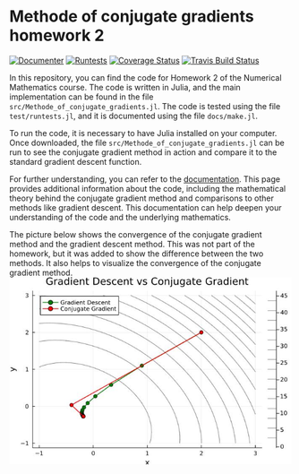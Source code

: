 # Methode of conjugate gradients homework 2 

[![Documenter](https://github.com/lovc21/Methode_of_conjugate_gradients.lj/actions/workflows/Documenter.yml/badge.svg)](https://github.com/lovc21/Methode_of_conjugate_gradients.lj/actions/workflows/Documenter.yml)
[![Runtests](https://github.com/lovc21/Methode_of_conjugate_gradients.lj/actions/workflows/Runtests.yml/badge.svg)](https://github.com/lovc21/Methode_of_conjugate_gradients.lj/actions/workflows/Runtests.yml)
[![Coverage Status](https://coveralls.io/repos/github/lovc21/Methode_of_conjugate_gradients.lj/badge.svg?branch=master)](https://coveralls.io/github/lovc21/Methode_of_conjugate_gradients.lj?branch=master)
[![Travis Build Status](https://app.travis-ci.com/lovc21/Methode_of_conjugate_gradients.lj.svg?branch=master)](https://app.travis-ci.com/lovc21/Methode_of_conjugate_gradients.lj)


In this repository, you can find the code for Homework 2 of the Numerical Mathematics course. The code is written in Julia, and the main implementation can be found in the file `src/Methode_of_conjugate_gradients.jl`. The code is tested using the file `test/runtests.jl`, and it is documented using the file `docs/make.jl`.

To run the code, it is necessary to have Julia installed on your computer. Once downloaded, the file `src/Methode_of_conjugate_gradients.jl` can be run to see the conjugate gradient method in action and compare it to the standard gradient descent function.

For further understanding, you can refer to the [documentation](https://lovc21.github.io/Methode_of_conjugate_gradients.lj/dev/). This page provides additional information about the code, including the mathematical theory behind the conjugate gradient method and comparisons to other methods like gradient descent. This documentation can help deepen your understanding of the code and the underlying mathematics.

The picture below shows the convergence of the conjugate gradient method and the gradient descent method. This was not part of the homework, but it was added to show the difference between the two methods. It also helps to visualize the convergence of the conjugate gradient method.
<img title="Conjugate gradients descent  vs gradient descent" alt="Alt text" src=".\images\Capture116.JPG">
